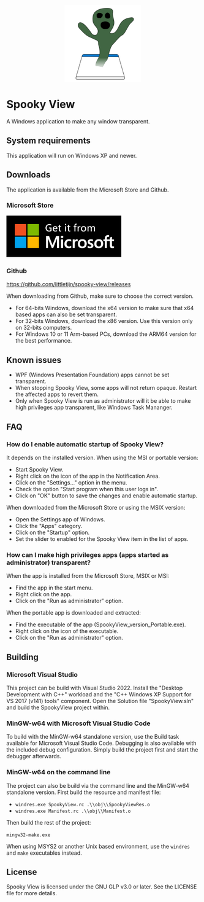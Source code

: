 <p align="center">
  <img style="width: 200px;" src="https://github.com/littletijn/spooky-view/blob/main/docs/spooky-view-logo.svg" alt="Spooky View" />
</p>

# Spooky View
A Windows application to make any window transparent.

## System requirements
This application will run on Windows XP and newer.

## Downloads

The application is available from the Microsoft Store and Github.

### Microsoft Store
<a href="https://apps.microsoft.com/store/detail/spooky-view/9PB88ZKT0CDB">
  <img style="width: 300px;" src="https://github.com/littletijn/spooky-view/blob/main/docs/ms-store-badge-large-en.png" alt="Get it from Microsoft" />
</a>

### Github
https://github.com/littletijn/spooky-view/releases

When downloading from Github, make sure to choose the correct version.

- For 64-bits Windows, download the x64 version to make sure that x64 based apps can also be set transparent.
- For 32-bits Windows, download the x86 version. Use this version only on 32-bits computers. 
- For Windows 10 or 11 Arm-based PCs, download the ARM64 version for the best performance. 

## Known issues
- WPF (Windows Presentation Foundation) apps cannot be set transparent.
- When stopping Spooky View, some apps will not return opaque. Restart the affected apps to revert them.
- Only when Spooky View is run as administrator will it be able to make high privileges app transparent, like Windows Task Mananger.

## FAQ

### How do I enable automatic startup of Spooky View?

It depends on the installed version. When using the MSI or portable version:
- Start Spooky View.
- Right click on the icon of the app in the Notification Area.
- Click on the "Settings..." option in the menu.
- Check the option "Start program when this user logs in".
- Click on "OK" button to save the changes and enable automatic startup.

When downloaded from the Microsoft Store or using the MSIX version:
- Open the Settings app of Windows.
- Click the "Apps" category.
- Click on the "Startup" option.
- Set the slider to enabled for the Spooky View item in the list of apps.

### How can I make high privileges apps (apps started as administrator) transparent?

When the app is installed from the Microsoft Store, MSIX or MSI:
- Find the app in the start menu.
- Right click on the app.
- Click on the "Run as administrator" option.

When the portable app is downloaded and extracted:
- Find the executable of the app (SpookyView_version_Portable.exe).
- Right click on the icon of the executable.
- Click on the "Run as administrator" option.

## Building

### Microsoft Visual Studio
This project can be build with Visual Studio 2022. Install the "Desktop Development with C++" workload and the "C++ Windows XP Support for VS 2017 (v141) tools" component. Open the Solution file "SpookyView.sln" and build the SpookyView project within.

### MinGW-w64 with Microsoft Visual Studio Code
To build with the MinGW-w64 standalone version, use the Build task available for Microsoft Visual Studio Code. Debugging is also available with the included debug configuration. Simply build the project first and start the debugger afterwards.

### MinGW-w64 on the command line
The project can also be build via the command line and the MinGW-w64 standalone version. First build the resource and manifest file:
- ```windres.exe SpookyView.rc .\\obj\\SpookyViewRes.o```
- ```windres.exe Manifest.rc .\\obj\\Manifest.o```

Then build the rest of the project:

```mingw32-make.exe```

When using MSYS2 or another Unix based environment, use the  ```windres``` and ```make``` executables instead.

## License
Spooky View is licensed under the GNU GLP v3.0 or later. See the LICENSE file for more details.
